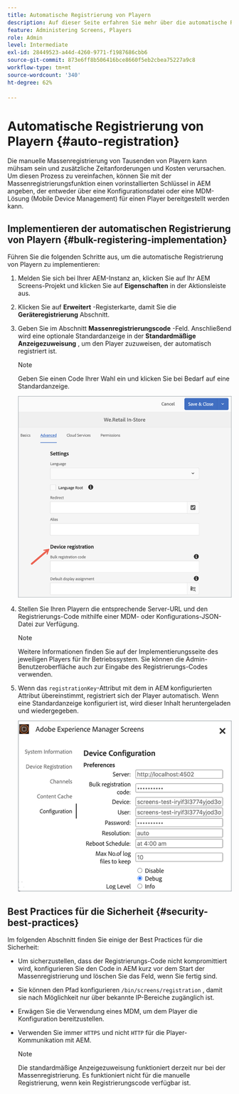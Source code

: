 ```yaml
---
title: Automatische Registrierung von Playern
description: Auf dieser Seite erfahren Sie mehr über die automatische Registrierung von Playern mit AMS/On-Premise Screens.
feature: Administering Screens, Players
role: Admin
level: Intermediate
exl-id: 28449523-a44d-4260-9771-f1987686cbb6
source-git-commit: 873e6ff8b506416bce8660f5eb2cbea75227a9c8
workflow-type: tm+mt
source-wordcount: '340'
ht-degree: 62%

---
```


# Automatische Registrierung von Playern {#auto-registration}

Die manuelle Massenregistrierung von Tausenden von Playern kann mühsam sein und zusätzliche Zeitanforderungen und Kosten verursachen. Um diesen Prozess zu vereinfachen, können Sie mit der Massenregistrierungsfunktion einen vorinstallierten Schlüssel in AEM angeben, der entweder über eine Konfigurationsdatei oder eine MDM-Lösung (Mobile Device Management) für einen Player bereitgestellt werden kann.

## Implementieren der automatischen Registrierung von Playern {#bulk-registering-implementation}

Führen Sie die folgenden Schritte aus, um die automatische Registrierung von Playern zu implementieren:

1. Melden Sie sich bei Ihrer AEM-Instanz an, klicken Sie auf Ihr AEM Screens-Projekt und klicken Sie auf **Eigenschaften** in der Aktionsleiste aus.
1. Klicken Sie auf **Erweitert** -Registerkarte, damit Sie die **Geräteregistrierung** Abschnitt.

1. Geben Sie im Abschnitt **Massenregistrierungscode** -Feld. Anschließend wird eine optionale Standardanzeige in der **Standardmäßige Anzeigezuweisung** , um den Player zuzuweisen, der automatisch registriert ist.

   >[!NOTE]
   >Geben Sie einen Code Ihrer Wahl ein und klicken Sie bei Bedarf auf eine Standardanzeige.

   ![image](/help/user-guide/assets/auto-registration/auto-register1.png)
1. Stellen Sie Ihren Playern die entsprechende Server-URL und den Registrierungs-Code mithilfe einer MDM- oder Konfigurations-JSON-Datei zur Verfügung.

   >[!NOTE]
   >Weitere Informationen finden Sie auf der Implementierungsseite des jeweiligen Players für Ihr Betriebssystem. Sie können die Admin-Benutzeroberfläche auch zur Eingabe des Registrierungs-Codes verwenden.

1. Wenn das `registrationKey`-Attribut mit dem in AEM konfigurierten Attribut übereinstimmt, registriert sich der Player automatisch. Wenn eine Standardanzeige konfiguriert ist, wird dieser Inhalt heruntergeladen und wiedergegeben.

   ![Bild](/help/user-guide/assets/auto-registration/auto-register2.png)

## Best Practices für die Sicherheit {#security-best-practices}

Im folgenden Abschnitt finden Sie einige der Best Practices für die Sicherheit:

* Um sicherzustellen, dass der Registrierungs-Code nicht kompromittiert wird, konfigurieren Sie den Code in AEM kurz vor dem Start der Massenregistrierung und löschen Sie das Feld, wenn Sie fertig sind.

* Sie können den Pfad konfigurieren `/bin/screens/registration` , damit sie nach Möglichkeit nur über bekannte IP-Bereiche zugänglich ist.

* Erwägen Sie die Verwendung eines MDM, um dem Player die Konfiguration bereitzustellen.

* Verwenden Sie immer `HTTPS` und nicht `HTTP` für die Player-Kommunikation mit AEM.

  >[!NOTE]
  >Die standardmäßige Anzeigezuweisung funktioniert derzeit nur bei der Massenregistrierung. Es funktioniert nicht für die manuelle Registrierung, wenn kein Registrierungscode verfügbar ist.
